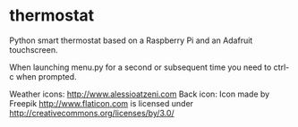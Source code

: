 # thermostat
Python smart thermostat based on a Raspberry Pi and an Adafruit touchscreen.

When launching menu.py for a second or subsequent time you need to ctrl-c when prompted.


Weather icons: http://www.alessioatzeni.com
Back icon: Icon made by Freepik http://www.flaticon.com is licensed under http://creativecommons.org/licenses/by/3.0/

